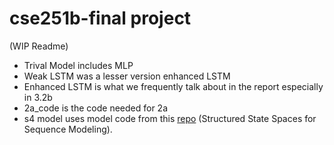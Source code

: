 # cse251b-final project

(WIP Readme)
- Trival Model includes MLP
- Weak LSTM was a lesser version enhanced LSTM
- Enhanced LSTM is what we frequently talk about in the report especially in 3.2b
- 2a_code is the code needed for 2a
- s4 model uses model code from this [repo](https://github.com/state-spaces/s4) (Structured State Spaces for Sequence Modeling).
